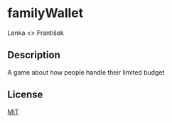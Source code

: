 # familyWallet
Lenka <>
František <forced>

## Description

A game about how people handle their limited budget

## License

[MIT](LICENSE)
